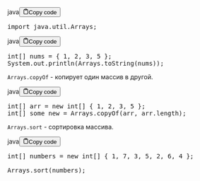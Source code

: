 <div class="code-element"><div class="lang-line"><text>java</text><button class="copy-button"id="code2049e09cfc2af28c281d6b61fbe68f93b"onclick="copyCode(code2049e09cfc2af28c281d6b61fbe68f93, code2049e09cfc2af28c281d6b61fbe68f93b)"><svg stroke="currentColor"fill="none"stroke-width="2"viewBox="0 0 24 24"stroke-linecap="round"stroke-linejoin="round"class="h-4 w-4"height="1em"width="1em"xmlns="http://www.w3.org/2000/svg"><path d="M16 4h2a2 2 0 0 1 2 2v14a2 2 0 0 1-2 2H6a2 2 0 0 1-2-2V6a2 2 0 0 1 2-2h2"></path><rect x="8" y="2" width="8" height="4" rx="1" ry="1"></rect></svg><text>Copy code</text></button></div><div class="code" id="code2049e09cfc2af28c281d6b61fbe68f93"><div class="highlight"><pre><span></span><span class="kn">import</span><span class="w"> </span><span class="nn">java.util.Arrays</span><span class="p">;</span>
</pre></div></div></div>

<div class="code-element"><div class="lang-line"><text>java</text><button class="copy-button"id="codeaa683a90adeccc23f181a821710a25acb"onclick="copyCode(codeaa683a90adeccc23f181a821710a25ac, codeaa683a90adeccc23f181a821710a25acb)"><svg stroke="currentColor"fill="none"stroke-width="2"viewBox="0 0 24 24"stroke-linecap="round"stroke-linejoin="round"class="h-4 w-4"height="1em"width="1em"xmlns="http://www.w3.org/2000/svg"><path d="M16 4h2a2 2 0 0 1 2 2v14a2 2 0 0 1-2 2H6a2 2 0 0 1-2-2V6a2 2 0 0 1 2-2h2"></path><rect x="8" y="2" width="8" height="4" rx="1" ry="1"></rect></svg><text>Copy code</text></button></div><div class="code" id="codeaa683a90adeccc23f181a821710a25ac"><div class="highlight"><pre><span></span><span class="kt">int</span><span class="o">[]</span><span class="w"> </span><span class="n">nums</span><span class="w"> </span><span class="o">=</span><span class="w"> </span><span class="p">{</span><span class="w"> </span><span class="mi">1</span><span class="p">,</span><span class="w"> </span><span class="mi">2</span><span class="p">,</span><span class="w"> </span><span class="mi">3</span><span class="p">,</span><span class="w"> </span><span class="mi">5</span><span class="w"> </span><span class="p">};</span>
<span class="n">System</span><span class="p">.</span><span class="na">out</span><span class="p">.</span><span class="na">println</span><span class="p">(</span><span class="n">Arrays</span><span class="p">.</span><span class="na">toString</span><span class="p">(</span><span class="n">nums</span><span class="p">));</span>
</pre></div></div></div>

<p><code>Arrays.copyOf</code> - копирует один массив в другой.</p>
<div class="code-element"><div class="lang-line"><text>java</text><button class="copy-button"id="code3afc7e9a97ef5d39676fcab575c7be1bb"onclick="copyCode(code3afc7e9a97ef5d39676fcab575c7be1b, code3afc7e9a97ef5d39676fcab575c7be1bb)"><svg stroke="currentColor"fill="none"stroke-width="2"viewBox="0 0 24 24"stroke-linecap="round"stroke-linejoin="round"class="h-4 w-4"height="1em"width="1em"xmlns="http://www.w3.org/2000/svg"><path d="M16 4h2a2 2 0 0 1 2 2v14a2 2 0 0 1-2 2H6a2 2 0 0 1-2-2V6a2 2 0 0 1 2-2h2"></path><rect x="8" y="2" width="8" height="4" rx="1" ry="1"></rect></svg><text>Copy code</text></button></div><div class="code" id="code3afc7e9a97ef5d39676fcab575c7be1b"><div class="highlight"><pre><span></span><span class="kt">int</span><span class="o">[]</span><span class="w"> </span><span class="n">arr</span><span class="w"> </span><span class="o">=</span><span class="w"> </span><span class="k">new</span><span class="w"> </span><span class="kt">int</span><span class="o">[]</span><span class="w"> </span><span class="p">{</span><span class="w"> </span><span class="mi">1</span><span class="p">,</span><span class="w"> </span><span class="mi">2</span><span class="p">,</span><span class="w"> </span><span class="mi">3</span><span class="p">,</span><span class="w"> </span><span class="mi">5</span><span class="w"> </span><span class="p">};</span>
<span class="kt">int</span><span class="o">[]</span><span class="w"> </span><span class="n">some_new</span><span class="w"> </span><span class="o">=</span><span class="w"> </span><span class="n">Arrays</span><span class="p">.</span><span class="na">copyOf</span><span class="p">(</span><span class="n">arr</span><span class="p">,</span><span class="w"> </span><span class="n">arr</span><span class="p">.</span><span class="na">length</span><span class="p">);</span>
</pre></div></div></div>

<p><code>Arrays.sort</code> - сортировка массива.</p>
<div class="code-element"><div class="lang-line"><text>java</text><button class="copy-button"id="codebc1b7907a52e05d08803f4949c7992e2b"onclick="copyCode(codebc1b7907a52e05d08803f4949c7992e2, codebc1b7907a52e05d08803f4949c7992e2b)"><svg stroke="currentColor"fill="none"stroke-width="2"viewBox="0 0 24 24"stroke-linecap="round"stroke-linejoin="round"class="h-4 w-4"height="1em"width="1em"xmlns="http://www.w3.org/2000/svg"><path d="M16 4h2a2 2 0 0 1 2 2v14a2 2 0 0 1-2 2H6a2 2 0 0 1-2-2V6a2 2 0 0 1 2-2h2"></path><rect x="8" y="2" width="8" height="4" rx="1" ry="1"></rect></svg><text>Copy code</text></button></div><div class="code" id="codebc1b7907a52e05d08803f4949c7992e2"><div class="highlight"><pre><span></span><span class="kt">int</span><span class="o">[]</span><span class="w"> </span><span class="n">numbers</span><span class="w"> </span><span class="o">=</span><span class="w"> </span><span class="k">new</span><span class="w"> </span><span class="kt">int</span><span class="o">[]</span><span class="w"> </span><span class="p">{</span><span class="w"> </span><span class="mi">1</span><span class="p">,</span><span class="w"> </span><span class="mi">7</span><span class="p">,</span><span class="w"> </span><span class="mi">3</span><span class="p">,</span><span class="w"> </span><span class="mi">5</span><span class="p">,</span><span class="w"> </span><span class="mi">2</span><span class="p">,</span><span class="w"> </span><span class="mi">6</span><span class="p">,</span><span class="w"> </span><span class="mi">4</span><span class="w"> </span><span class="p">};</span>
<span class="w"> </span>
<span class="n">Arrays</span><span class="p">.</span><span class="na">sort</span><span class="p">(</span><span class="n">numbers</span><span class="p">);</span>
</pre></div></div></div>